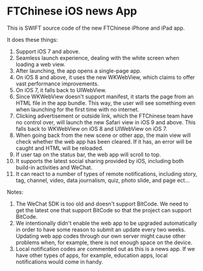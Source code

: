 # FTChinese iOS news App

This is SWIFT source code of the new FTChinese iPhone and iPad app. 

It does these things: 

1. Support iOS 7 and above. 
2. Seamless launch experience, dealing with the white screen when loading a web view. 
3. After launching, the app opens a single-page app. 
4. On iOS 8 and above, it uses the new WKWebView, which claims to offer vast performance improvements. 
5. On iOS 7, it falls back to UIWebView. 
6. Since WKWebView doesn't support manifest, it starts the page from an HTML file in the app bundle. This way, the user will see something even when launching for the first time with no internet. 
7. Clicking advertisement or outside link, which the FTChinese team have no control over, will launch the new Safari view in iOS 9 and above. This falls back to WKWebView on iOS 8 and UIWebView on iOS 7.  
8. When going back from the new scene or other app, the main view will check whether the web app has been cleared. If it has, an error will be caught and HTML will be reloaded. 
9. If user tap on the status bar, the web app will scroll to top. 
10. It supports the latest social sharing provided by iOS, including both build-in activities and WeChat. 
11. It can react to a number of types of remote notifications, including story, tag, channel, video, data journalism, quiz, photo slide, and page ect...

Notes: 

1. The WeChat SDK is too old and doesn't support BitCode. We need to get the latest one that support BitCode so that the project can support BitCode. 
2. We intentionally didn't enable the web app to be upgraded automatically in order to have some reason to submit an update every two weeks. Updating web app codes through our own server might cause other problems when, for example, there is not enough space on the device. 
3. Local notification codes are commented out as this is a news app. If we have other types of apps, for example, education apps, local notifications would come in handy. 